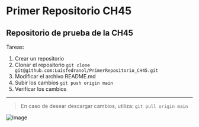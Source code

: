 # Primer Repositorio CH45
## Repositorio de prueba de la CH45

Tareas:
1. Crear un repositorio
2. Clonar el repositorio
` git clone git@github.com:Luisfedranol/PrimerRepositorio_CH45.git `
3. Modificar el archivo README.md
4. Subir los cambios
` git push origin main `
5. Verificar los cambios

---

> En caso de desear descargar cambios, utiliza:
` git pull origin main `


![Image](https://github.com/fluidicon.png)